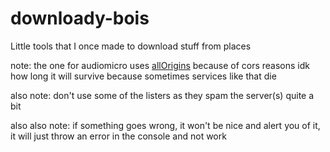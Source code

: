 # downloady-bois
Little tools that I once made to download stuff from places

note: the one for audiomicro uses [allOrigins](http://allorigins.win) because of cors reasons idk how long it will survive because sometimes services like that die

also note: don't use some of the listers as they spam the server(s) quite a bit

also also note: if something goes wrong, it won't be nice and alert you of it, it will just throw an error in the console and not work
